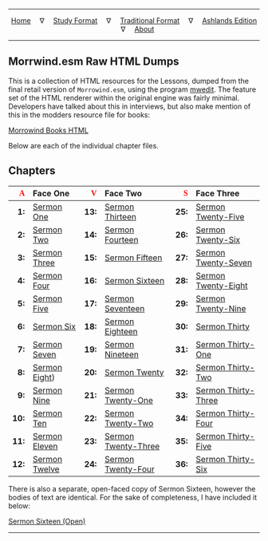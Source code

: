 
---

<!--- CSS for local font files -->

<style>
@font-face {
    font-family: Daedric;
    src: url('../assets/fonts/ttf/HayghinDaedric.ttf') format('truetype');
    font-weight: medium;
    font-style: normal;
}
</style>

<!--- Jekyll Page Links -->

<center>
<a href="../index.html">Home</a>
&emsp;&nabla;&emsp;
<a href="index-study.html">Study Format</a>
&emsp;&nabla;&emsp;
<a href="index-traditional.html">Traditional Format</a>
&emsp;&nabla;&emsp;
<a href="index-ashlands.html">Ashlands Edition</a>
&emsp;&nabla;&emsp;
<a href="../about.html">About</a>
</center>

<!--- Markdown Body Below: -->

---

## Morrwind.esm Raw HTML Dumps

This is a collection of HTML resources for the Lessons, dumped from the final retail version of `Morrowind.esm`, using the program [mwedit][38]. The feature set of the HTML renderer within the original engine was fairly minimal. Developers have talked about this in interviews, but also make mention of this in the modders resource file for books:

[Morrowind Books HTML][39]

Below are each of the individual chapter files.

## Chapters

| <span style="font-family:Daedric;color:red">A</span> | Face One | <span style="font-family:Daedric;color:red">V</span> | Face Two | <span style="font-family:Daedric;color:red">S</span> | Face Three |
|--------:|:--------------------|--------:|:--------------------------|--------:|:--------------------------|
|  __1:__ | [Sermon One][1]     | __13:__ | [Sermon Thirteen][13]     | __25:__ | [Sermon Twenty-Five][25]  |
|  __2:__ | [Sermon Two][2]     | __14:__ | [Sermon Fourteen][14]     | __26:__ | [Sermon Twenty-Six][26]   |
|  __3:__ | [Sermon Three][3]   | __15:__ | [Sermon Fifteen][15]      | __27:__ | [Sermon Twenty-Seven][27] |
|  __4:__ | [Sermon Four][4]    | __16:__ | [Sermon Sixteen][16]      | __28:__ | [Sermon Twenty-Eight][28] |
|  __5:__ | [Sermon Five][5]    | __17:__ | [Sermon Seventeen][17]    | __29:__ | [Sermon Twenty-Nine][29]  |
|  __6:__ | [Sermon Six][6]     | __18:__ | [Sermon Eighteen][18]     | __30:__ | [Sermon Thirty][30]       |
|  __7:__ | [Sermon Seven][7]   | __19:__ | [Sermon Nineteen][19]     | __31:__ | [Sermon Thirty-One][31]   |
|  __8:__ | [Sermon Eight][8])  | __20:__ | [Sermon Twenty][20]       | __32:__ | [Sermon Thirty-Two][32]   |
|  __9:__ | [Sermon Nine][9]    | __21:__ | [Sermon Twenty-One][21]   | __33:__ | [Sermon Thirty-Three][33] |
| __10:__ | [Sermon Ten][10]    | __22:__ | [Sermon Twenty-Two][22]   | __34:__ | [Sermon Thirty-Four][34]  |
| __11:__ | [Sermon Eleven][11] | __23:__ | [Sermon Twenty-Three][23] | __35:__ | [Sermon Thirty-Five][35]  |
| __12:__ | [Sermon Twelve][12] | __24:__ | [Sermon Twenty-Four][24]  | __36:__ | [Sermon Thirty-Six][36]   |

[1]: archive/esm/Sermon_01.html
[2]: archive/esm/Sermon_02.html
[3]: archive/esm/Sermon_03.html
[4]: archive/esm/Sermon_04.html
[5]: archive/esm/Sermon_05.html
[6]: archive/esm/Sermon_06.html
[7]: archive/esm/Sermon_07.html
[8]: archive/esm/Sermon_08.html
[9]: archive/esm/Sermon_09.html
[10]: archive/esm/Sermon_10.html
[11]: archive/esm/Sermon_11.html
[12]: archive/esm/Sermon_12.html
[13]: archive/esm/Sermon_13.html
[14]: archive/esm/Sermon_14.html
[15]: archive/esm/Sermon_15.html
[16]: archive/esm/Sermon_16.html
[17]: archive/esm/Sermon_17.html
[18]: archive/esm/Sermon_18.html
[19]: archive/esm/Sermon_19.html
[20]: archive/esm/Sermon_20.html
[21]: archive/esm/Sermon_21.html
[22]: archive/esm/Sermon_22.html
[23]: archive/esm/Sermon_23.html
[24]: archive/esm/Sermon_24.html
[25]: archive/esm/Sermon_25.html
[26]: archive/esm/Sermon_26.html
[27]: archive/esm/Sermon_27.html
[28]: archive/esm/Sermon_28.html
[29]: archive/esm/Sermon_29.html
[30]: archive/esm/Sermon_30.html
[31]: archive/esm/Sermon_31.html
[32]: archive/esm/Sermon_32.html
[33]: archive/esm/Sermon_33.html
[34]: archive/esm/Sermon_34.html
[35]: archive/esm/Sermon_35.html
[36]: archive/esm/Sermon_36.html

There is also a separate, open-faced copy of Sermon Sixteen, however the bodies of text are identical. For the sake of completeness, I have included it below:

[Sermon Sixteen (Open)][37]

[37]: archive/esm/Sermon_16_Open.html
[38]: https://sourceforge.net/projects/mwedit/files/mwedit/
[39]: archive/esm/Morrowind_Books_HTML.html

---
